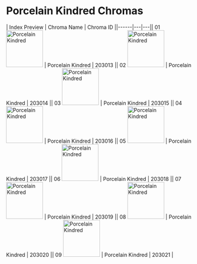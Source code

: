 # Porcelain Kindred Chromas

| Index  Preview | Chroma Name | Chroma ID ||------|---|---|| 01  <img src='https://raw.communitydragon.org/latest/plugins/rcp-be-lol-game-data/global/default/v1/champion-chroma-images/203/203013.png' alt='Porcelain Kindred' width='100'> | Porcelain Kindred | 203013 || 02  <img src='https://raw.communitydragon.org/latest/plugins/rcp-be-lol-game-data/global/default/v1/champion-chroma-images/203/203014.png' alt='Porcelain Kindred' width='100'> | Porcelain Kindred | 203014 || 03  <img src='https://raw.communitydragon.org/latest/plugins/rcp-be-lol-game-data/global/default/v1/champion-chroma-images/203/203015.png' alt='Porcelain Kindred' width='100'> | Porcelain Kindred | 203015 || 04  <img src='https://raw.communitydragon.org/latest/plugins/rcp-be-lol-game-data/global/default/v1/champion-chroma-images/203/203016.png' alt='Porcelain Kindred' width='100'> | Porcelain Kindred | 203016 || 05  <img src='https://raw.communitydragon.org/latest/plugins/rcp-be-lol-game-data/global/default/v1/champion-chroma-images/203/203017.png' alt='Porcelain Kindred' width='100'> | Porcelain Kindred | 203017 || 06  <img src='https://raw.communitydragon.org/latest/plugins/rcp-be-lol-game-data/global/default/v1/champion-chroma-images/203/203018.png' alt='Porcelain Kindred' width='100'> | Porcelain Kindred | 203018 || 07  <img src='https://raw.communitydragon.org/latest/plugins/rcp-be-lol-game-data/global/default/v1/champion-chroma-images/203/203019.png' alt='Porcelain Kindred' width='100'> | Porcelain Kindred | 203019 || 08  <img src='https://raw.communitydragon.org/latest/plugins/rcp-be-lol-game-data/global/default/v1/champion-chroma-images/203/203020.png' alt='Porcelain Kindred' width='100'> | Porcelain Kindred | 203020 || 09  <img src='https://raw.communitydragon.org/latest/plugins/rcp-be-lol-game-data/global/default/v1/champion-chroma-images/203/203021.png' alt='Porcelain Kindred' width='100'> | Porcelain Kindred | 203021 |